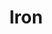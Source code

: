 ---
layout: prefab
title: Iron
data_file: Iron
parent: Prefabs
nav_exclude: true
search_exclude: false
---